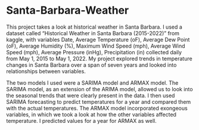 # Santa-Barbara-Weather

This project takes a look at historical weather in Santa Barbara. I used a dataset called “Historical Weather in Santa Barbara (2015-2022)” from kaggle, with variables Date, Average Temperature (oF), Average Dew Point (oF), Average Humidity (%), Maximum Wind Speed (mph), Average Wind Speed (mph), Average Pressure (inHg), Precipitation (in) collected daily from May 1, 2015 to May 1, 2022. My project explored trends in temperature changes in Santa Barbara over a span of seven years and looked into relationships between variables. 

The two models I used were a SARIMA model and ARMAX model. The SARIMA model, as an extension of the ARIMA model, allowed us to look into the seasonal trends that were clearly present in the data. I then used SARIMA forecasting to predict temperatures for a year and compared them with the actual temperatures. The ARMAX model incorporated exongeous variables, in which we took a look at how the other variables affected temperature. I predicted values for a year for ARMAX as well.

